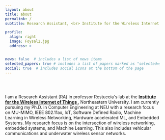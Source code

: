 ```yaml
---
layout: about
title: about
permalink: /
subtitle: Research Assistant, <br> Institute for the Wireless Internet of Things <br> Roux Institute <br> Northeastern University, Boston, MA, USA

profile:
  align: right
  image: Foysal2.jpg
  address: >


news: false  # includes a list of news items
selected_papers: true # includes a list of papers marked as "selected={true}"
social: true  # includes social icons at the bottom of the page
---
```


<br> 
<br> 

I am a Research Assistant (RA)  in professor Restuccia's lab at the <strong> <a class="news-title" href="https://www.northeastern.edu/wiot/">  Institute for the Wireless Internet of Things  </a> </strong>, Northeastern University.  I am currently pursuing my Ph.D. in Computer Engineering at NEU with a research focus on MU-MIMO, IEEE 802.11ax, IoT, Software Defined Radio, Machine Learning in Wireless Networking, Hardware accelerated ML, and  Embedded Systems. My research focus is on the intersection of wireless networking, embedded systems, and Machine Learning. This also includes vehicular communications and underwater wireless sensor networks. 


